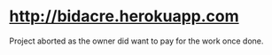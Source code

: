 # http://bidacre.herokuapp.com

Project aborted as the owner did want to pay for the work once done.
